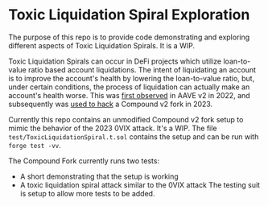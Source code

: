 # Toxic Liquidation Spiral Exploration

The purpose of this repo is to provide code demonstrating and exploring different aspects of Toxic Liquidation Spirals. It is a WIP.


Toxic Liquidation Spirals can occur in DeFi projects which utilize loan-to-value ratio based account liquidations. 
The intent of liquidating an account is to improve the account's health by lowering the loan-to-value ratio, but, under certain conditions, the process of liquidation can actually make an account's health worse.
This was [first observed](https://arxiv.org/pdf/2212.07306.pdf#:~:text=3%20Toxic%20Liquidation%20Spirals&text=Toxic%20liquida%2D%20tions%20are%20dangerous,Vinit%20and%20LT%20Vfin%20respectively.) in AAVE v2 in 2022, and subsequently was [used to hack](https://0vixprotocol.medium.com/0vix-exploit-post-mortem-15c882dcf479) a Compound v2 fork in 2023. 


Currently this repo contains an unmodified Compound v2 fork setup to mimic the behavior of the 2023 0VIX attack. It's a WIP. The file `test/ToxicLiquidationSpiral.t.sol` contains the setup and can be run with `forge test -vv`.


The Compound Fork currently runs two tests:
- A short demonstrating that the setup is working 
- A toxic liquidation spiral attack similar to the 0VIX attack
The testing suit is setup to allow more tests to be added. 
